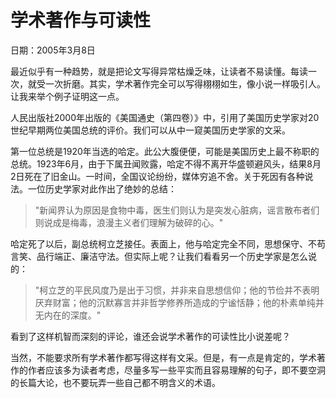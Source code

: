 # 学术著作与可读性

日期：2005年3月8日

最近似乎有一种趋势，就是把论文写得异常枯燥乏味，让读者不易读懂。每读一次，就受一次折磨。其实，学术著作完全可以写得栩栩如生，像小说一样吸引人。让我来举个例子证明这一点。

人民出版社2000年出版的《美国通史（第四卷）》中，引用了美国历史学家对20世纪早期两位美国总统的评价。我们可以从中一窥美国历史学家的文采。

第一位总统是1920年当选的哈定。此公大腹便便，可能是美国历史上最不称职的总统。1923年6月，由于下属丑闻败露，哈定不得不离开华盛顿避风头，结果8月2日死在了旧金山。一时间，全国议论纷纷，媒体穷追不舍。关于死因有各种说法。一位历史学家对此作出了绝妙的总结：

> "新闻界认为原因是食物中毒，医生们则认为是突发心脏病，谣言散布者们则说成是梅毒，浪漫主义者们理解为破碎的心。"

哈定死了以后，副总统柯立芝接任。表面上，他与哈定完全不同，思想保守、不苟言笑、品行端正、廉洁守法。但实际上呢？让我们看看另一个历史学家是怎么说的：

> "柯立芝的平民风度乃是出于习惯，并非来自思想信仰；他的节俭并不表明厌弃财富；他的沉默寡言并非哲学修养所造成的宁谧恬静；他的朴素单纯并无内在的深度。"

看到了这样机智而深刻的评论，谁还会说学术著作的可读性比小说差呢？

当然，不能要求所有学术著作都写得这样有文采。但是，有一点是肯定的，学术著作的作者应该多为读者考虑，尽量多写一些平实而且容易理解的句子，即不要空洞的长篇大论，也不要玩弄一些自己都不明含义的术语。
